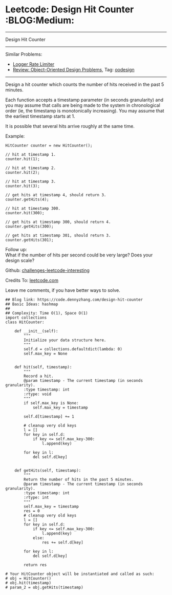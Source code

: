 # Leetcode: Design Hit Counter     :BLOG:Medium:


---

Design Hit Counter  

---

Similar Problems:  
-   [Logger Rate Limiter](https://code.dennyzhang.com/logger-rate-limiter)
-   [Review: Object-Oriented Design Problems](https://code.dennyzhang.com/review-oodesign), Tag: [oodesign](https://code.dennyzhang.com/tag/oodesign)

---

Design a hit counter which counts the number of hits received in the past 5 minutes.  

Each function accepts a timestamp parameter (in seconds granularity) and you may assume that calls are being made to the system in chronological order (ie, the timestamp is monotonically increasing). You may assume that the earliest timestamp starts at 1.  

It is possible that several hits arrive roughly at the same time.  

Example:  

    HitCounter counter = new HitCounter();
    
    // hit at timestamp 1.
    counter.hit(1);
    
    // hit at timestamp 2.
    counter.hit(2);
    
    // hit at timestamp 3.
    counter.hit(3);
    
    // get hits at timestamp 4, should return 3.
    counter.getHits(4);
    
    // hit at timestamp 300.
    counter.hit(300);
    
    // get hits at timestamp 300, should return 4.
    counter.getHits(300);
    
    // get hits at timestamp 301, should return 3.
    counter.getHits(301);

Follow up:  
What if the number of hits per second could be very large? Does your design scale?  

Github: [challenges-leetcode-interesting](https://github.com/DennyZhang/challenges-leetcode-interesting/tree/master/design-hit-counter)  

Credits To: [leetcode.com](https://leetcode.com/problems/design-hit-counter/description/)  

Leave me comments, if you have better ways to solve.  

    ## Blog link: https://code.dennyzhang.com/design-hit-counter
    ## Basic Ideas: hashmap
    ##
    ## Complexity: Time O(1), Space O(1)
    import collections
    class HitCounter:
    
        def __init__(self):
            """
            Initialize your data structure here.
            """
            self.d = collections.defaultdict(lambda: 0)
            self.max_key = None
    
    
        def hit(self, timestamp):
            """
            Record a hit.
            @param timestamp - The current timestamp (in seconds granularity).
            :type timestamp: int
            :rtype: void
            """
            if self.max_key is None:
                self.max_key = timestamp
    
            self.d[timestamp] += 1
    
            # cleanup very old keys
            l = []
            for key in self.d:
                if key <= self.max_key-300:
                    l.append(key)
    
            for key in l:
                del self.d[key]
    
    
        def getHits(self, timestamp):
            """
            Return the number of hits in the past 5 minutes.
            @param timestamp - The current timestamp (in seconds granularity).
            :type timestamp: int
            :rtype: int
            """
            self.max_key = timestamp
            res = 0
            # cleanup very old keys
            l = []
            for key in self.d:
                if key <= self.max_key-300:
                    l.append(key)
                else:
                    res += self.d[key]
    
            for key in l:
                del self.d[key]
    
            return res
    
    # Your HitCounter object will be instantiated and called as such:
    # obj = HitCounter()
    # obj.hit(timestamp)
    # param_2 = obj.getHits(timestamp)